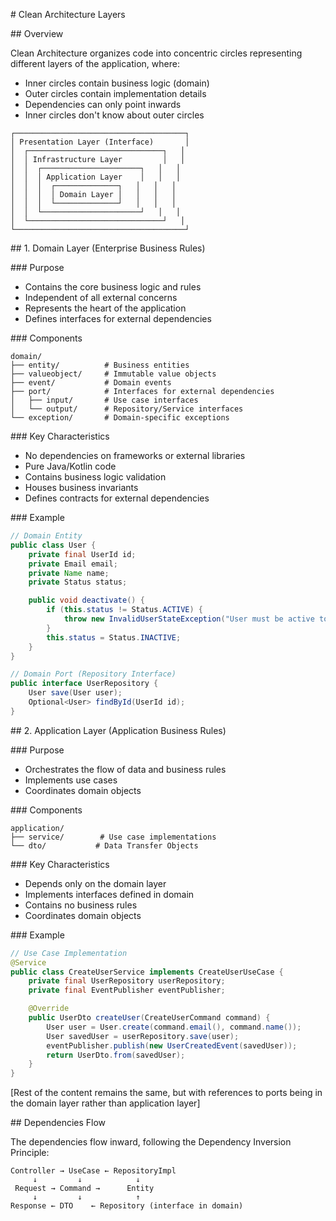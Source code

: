 \# Clean Architecture Layers

\## Overview

Clean Architecture organizes code into concentric circles representing different layers of the application, where:
- Inner circles contain business logic (domain)
- Outer circles contain implementation details
- Dependencies can only point inwards
- Inner circles don't know about outer circles

```
┌──────────────────────────────────────┐
│ Presentation Layer (Interface)       │
│  ┌──────────────────────────────┐   │
│  │ Infrastructure Layer         │   │
│  │  ┌──────────────────────┐   │   │
│  │  │ Application Layer    │   │   │
│  │  │  ┌──────────────┐   │   │   │
│  │  │  │ Domain Layer │   │   │   │
│  │  │  └──────────────┘   │   │   │
│  │  └──────────────────────┘   │   │
│  └──────────────────────────────┘   │
└──────────────────────────────────────┘
```

\## 1. Domain Layer (Enterprise Business Rules)

\### Purpose
- Contains the core business logic and rules
- Independent of all external concerns
- Represents the heart of the application
- Defines interfaces for external dependencies

\### Components
```
domain/
├── entity/          # Business entities
├── valueobject/     # Immutable value objects
├── event/           # Domain events
├── port/            # Interfaces for external dependencies
│   ├── input/       # Use case interfaces
│   └── output/      # Repository/Service interfaces
└── exception/       # Domain-specific exceptions
```

\### Key Characteristics
- No dependencies on frameworks or external libraries
- Pure Java/Kotlin code
- Contains business logic validation
- Houses business invariants
- Defines contracts for external dependencies

\### Example
```java
// Domain Entity
public class User {
    private final UserId id;
    private Email email;
    private Name name;
    private Status status;

    public void deactivate() {
        if (this.status != Status.ACTIVE) {
            throw new InvalidUserStateException("User must be active to deactivate");
        }
        this.status = Status.INACTIVE;
    }
}

// Domain Port (Repository Interface)
public interface UserRepository {
    User save(User user);
    Optional<User> findById(UserId id);
}
```

\## 2. Application Layer (Application Business Rules)

\### Purpose
- Orchestrates the flow of data and business rules
- Implements use cases
- Coordinates domain objects

\### Components
```
application/
├── service/        # Use case implementations
└── dto/           # Data Transfer Objects
```

\### Key Characteristics
- Depends only on the domain layer
- Implements interfaces defined in domain
- Contains no business rules
- Coordinates domain objects

\### Example
```java
// Use Case Implementation
@Service
public class CreateUserService implements CreateUserUseCase {
    private final UserRepository userRepository;
    private final EventPublisher eventPublisher;

    @Override
    public UserDto createUser(CreateUserCommand command) {
        User user = User.create(command.email(), command.name());
        User savedUser = userRepository.save(user);
        eventPublisher.publish(new UserCreatedEvent(savedUser));
        return UserDto.from(savedUser);
    }
}
```

[Rest of the content remains the same, but with references to ports being in the domain layer rather than application layer]

\## Dependencies Flow

The dependencies flow inward, following the Dependency Inversion Principle:

```
Controller → UseCase ← RepositoryImpl
     ↓         ↓            ↓
 Request → Command →      Entity
     ↓         ↓            ↑
Response ← DTO    ← Repository (interface in domain)
```